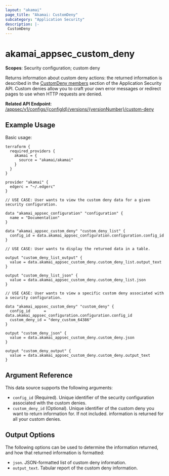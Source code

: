 ```yaml
---
layout: "akamai"
page_title: "Akamai: CustomDeny"
subcategory: "Application Security"
description: |-
 CustomDeny
---
```



# akamai_appsec_custom_deny

**Scopes**: Security configuration; custom deny

Returns information about custom deny actions: the returned information is described in the [CustomDeny members](https://developer.akamai.com/api/cloud_security/application_security/v1.html#63df3de3) section of the Application Security API. Custom denies allow you to craft your own error messages or redirect pages to use when HTTP requests are denied.

**Related API Endpoint**: [/appsec/v1/configs/{configId}/versions/{versionNumber}/custom-deny](https://techdocs.akamai.com/application-security/reference/get-custom-deny-actions)

## Example Usage

Basic usage:

```
terraform {
  required_providers {
    akamai = {
      source = "akamai/akamai"
    }
  }
}

provider "akamai" {
  edgerc = "~/.edgerc"
}

// USE CASE: User wants to view the custom deny data for a given security configuration.

data "akamai_appsec_configuration" "configuration" {
  name = "Documentation"
}

data "akamai_appsec_custom_deny" "custom_deny_list" {
  config_id = data.akamai_appsec_configuration.configuration.config_id
}

// USE CASE: User wants to display the returned data in a table.

output "custom_deny_list_output" {
  value = data.akamai_appsec_custom_deny.custom_deny_list.output_text
}

output "custom_deny_list_json" {
  value = data.akamai_appsec_custom_deny.custom_deny_list.json
}

// USE CASE: User wants to view a specific custom deny associated with a security configuration.

data "akamai_appsec_custom_deny" "custom_deny" {
  config_id      = data.akamai_appsec_configuration.configuration.config_id
  custom_deny_id = "deny_custom_64386"
}

output "custom_deny_json" {
  value = data.akamai_appsec_custom_deny.custom_deny.json
}

output "custom_deny_output" {
  value = data.akamai_appsec_custom_deny.custom_deny.output_text
}
```

## Argument Reference

This data source supports the following arguments:

- `config_id` (Required). Unique identifier of the security configuration associated with the custom denies.
- `custom_deny_id` (Optional). Unique identifier of the custom deny you want to return information for. If not included. information is returned for all your custom denies.

## Output Options

The following options can be used to determine the information returned, and how that returned information is formatted:

- `json`. JSON-formatted list of custom deny information.
- `output_text`. Tabular report of the custom deny information.